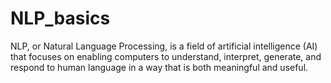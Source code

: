# NLP_basics
NLP, or Natural Language Processing, is a field of artificial intelligence (AI) that focuses on enabling computers to understand, interpret, generate, and respond to human language in a way that is both meaningful and useful.

